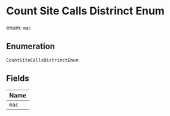 
# Count Site Calls Distrinct Enum

enum: `mac`

## Enumeration

`CountSiteCallsDistrinctEnum`

## Fields

| Name |
|  --- |
| `mac` |

